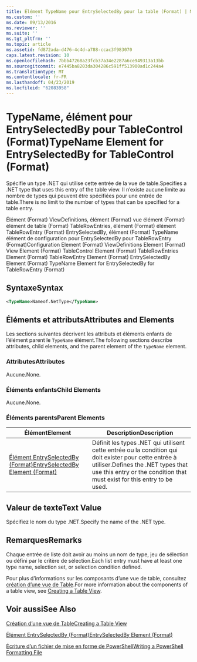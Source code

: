 ```yaml
---
title: Élément TypeName pour EntrySelectedBy pour la table (Format) | Microsoft Docs
ms.custom: ''
ms.date: 09/13/2016
ms.reviewer: ''
ms.suite: ''
ms.tgt_pltfrm: ''
ms.topic: article
ms.assetid: fd872ada-d476-4c4d-a788-ccac3f983070
caps.latest.revision: 10
ms.openlocfilehash: 7bbb47268a23fcb37a34e2287a6ce949313a13bb
ms.sourcegitcommit: e7445ba8203da304286c591ff513900ad1c244a4
ms.translationtype: MT
ms.contentlocale: fr-FR
ms.lasthandoff: 04/23/2019
ms.locfileid: "62083958"
---
```

# <a name="typename-element-for-entryselectedby-for-tablecontrol-format"></a><span data-ttu-id="ec8a8-102">TypeName, élément pour EntrySelectedBy pour TableControl (Format)</span><span class="sxs-lookup"><span data-stu-id="ec8a8-102">TypeName Element for EntrySelectedBy for TableControl (Format)</span></span>

<span data-ttu-id="ec8a8-103">Spécifie un type .NET qui utilise cette entrée de la vue de table.</span><span class="sxs-lookup"><span data-stu-id="ec8a8-103">Specifies a .NET type that uses this entry of the table view.</span></span> <span data-ttu-id="ec8a8-104">Il n’existe aucune limite au nombre de types qui peuvent être spécifiées pour une entrée de table.</span><span class="sxs-lookup"><span data-stu-id="ec8a8-104">There is no limit to the number of types that can be specified for a table entry.</span></span>

<span data-ttu-id="ec8a8-105">Élément (Format) ViewDefinitions, élément (Format) vue élément (Format) élément de table (Format) TableRowEntries, élément (Format) élément TableRowEntry (Format) EntrySelectedBy, élément (Format) TypeName élément de configuration pour EntrySelectedBy pour TableRowEntry (Format)</span><span class="sxs-lookup"><span data-stu-id="ec8a8-105">Configuration Element (Format) ViewDefinitions Element (Format) View Element (Format) TableControl Element (Format) TableRowEntries Element (Format) TableRowEntry Element (Format) EntrySelectedBy Element (Format) TypeName Element for EntrySelectedBy for TableRowEntry (Format)</span></span>

## <a name="syntax"></a><span data-ttu-id="ec8a8-106">Syntaxe</span><span class="sxs-lookup"><span data-stu-id="ec8a8-106">Syntax</span></span>

```xml
<TypeName>Nameof.NetType</TypeName>
```

## <a name="attributes-and-elements"></a><span data-ttu-id="ec8a8-107">Éléments et attributs</span><span class="sxs-lookup"><span data-stu-id="ec8a8-107">Attributes and Elements</span></span>

<span data-ttu-id="ec8a8-108">Les sections suivantes décrivent les attributs et éléments enfants de l’élément parent le `TypeName` élément.</span><span class="sxs-lookup"><span data-stu-id="ec8a8-108">The following sections describe attributes, child elements, and the parent element of the `TypeName` element.</span></span>

### <a name="attributes"></a><span data-ttu-id="ec8a8-109">Attributes</span><span class="sxs-lookup"><span data-stu-id="ec8a8-109">Attributes</span></span>

<span data-ttu-id="ec8a8-110">Aucune.</span><span class="sxs-lookup"><span data-stu-id="ec8a8-110">None.</span></span>

### <a name="child-elements"></a><span data-ttu-id="ec8a8-111">Éléments enfants</span><span class="sxs-lookup"><span data-stu-id="ec8a8-111">Child Elements</span></span>

<span data-ttu-id="ec8a8-112">Aucune.</span><span class="sxs-lookup"><span data-stu-id="ec8a8-112">None.</span></span>

### <a name="parent-elements"></a><span data-ttu-id="ec8a8-113">Éléments parents</span><span class="sxs-lookup"><span data-stu-id="ec8a8-113">Parent Elements</span></span>

|<span data-ttu-id="ec8a8-114">Élément</span><span class="sxs-lookup"><span data-stu-id="ec8a8-114">Element</span></span>|<span data-ttu-id="ec8a8-115">Description</span><span class="sxs-lookup"><span data-stu-id="ec8a8-115">Description</span></span>|
|-------------|-----------------|
|[<span data-ttu-id="ec8a8-116">Élément EntrySelectedBy (Format)</span><span class="sxs-lookup"><span data-stu-id="ec8a8-116">EntrySelectedBy Element (Format)</span></span>](./entryselectedby-element-for-tablerowentry-for-tablecontrol-format.md)|<span data-ttu-id="ec8a8-117">Définit les types .NET qui utilisent cette entrée ou la condition qui doit exister pour cette entrée à utiliser.</span><span class="sxs-lookup"><span data-stu-id="ec8a8-117">Defines the .NET types that use this entry or the condition that must exist for this entry to be used.</span></span>|

## <a name="text-value"></a><span data-ttu-id="ec8a8-118">Valeur de texte</span><span class="sxs-lookup"><span data-stu-id="ec8a8-118">Text Value</span></span>

<span data-ttu-id="ec8a8-119">Spécifiez le nom du type .NET.</span><span class="sxs-lookup"><span data-stu-id="ec8a8-119">Specify the name of the .NET type.</span></span>

## <a name="remarks"></a><span data-ttu-id="ec8a8-120">Remarques</span><span class="sxs-lookup"><span data-stu-id="ec8a8-120">Remarks</span></span>

<span data-ttu-id="ec8a8-121">Chaque entrée de liste doit avoir au moins un nom de type, jeu de sélection ou défini par le critère de sélection.</span><span class="sxs-lookup"><span data-stu-id="ec8a8-121">Each list entry must have at least one type name, selection set, or selection condition defined.</span></span>

<span data-ttu-id="ec8a8-122">Pour plus d’informations sur les composants d’une vue de table, consultez [création d’une vue de Table](./creating-a-table-view.md).</span><span class="sxs-lookup"><span data-stu-id="ec8a8-122">For more information about the components of a table view, see [Creating a Table View](./creating-a-table-view.md).</span></span>

## <a name="see-also"></a><span data-ttu-id="ec8a8-123">Voir aussi</span><span class="sxs-lookup"><span data-stu-id="ec8a8-123">See Also</span></span>

[<span data-ttu-id="ec8a8-124">Création d’une vue de Table</span><span class="sxs-lookup"><span data-stu-id="ec8a8-124">Creating a Table View</span></span>](./creating-a-table-view.md)

[<span data-ttu-id="ec8a8-125">Élément EntrySelectedBy (Format)</span><span class="sxs-lookup"><span data-stu-id="ec8a8-125">EntrySelectedBy Element (Format)</span></span>](./entryselectedby-element-for-tablerowentry-for-tablecontrol-format.md)

[<span data-ttu-id="ec8a8-126">Écriture d’un fichier de mise en forme de PowerShell</span><span class="sxs-lookup"><span data-stu-id="ec8a8-126">Writing a PowerShell Formatting File</span></span>](./writing-a-powershell-formatting-file.md)
